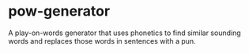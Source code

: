 # pow-generator
A play-on-words generator that uses phonetics to find similar sounding words and replaces those words in sentences with a pun.
